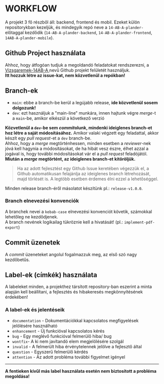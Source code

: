 # WORKFLOW

A projekt 3 fő részből áll: backend, frontend és mobil. Ezeket külön repositorykban kezeljük, 
és mindegyik repó neve a `14-AB-A-plander-` előtaggal kezdődik 
(`14-AB-A-plander-backend`, `14-AB-A-plander-frontend`, `14AB-A-plander-mobile`).

## Github Project használata

Ahhoz, hogy átfogóan tudjuk a megoldandó feladatokat rendszerezni, a [Vizsgaremek-14AB-A
](https://github.com/users/Dansoftowner/projects/1) nevű Github projekt felületét használjuk.  
**Itt hozzuk létre az issue-kat, nem közvetlenül a repókban!**

## Branch-ek
- `main`: ebbe a branch-be kerül a legújabb release, **ide közvetlenül sosem dolgozunk!**
- `dev`: ezt használjuk a "main-line" munkára, innen hajtunk végre *merge*-t a `main`-be, amikor elkészül a következő verzió

**Közvetlenül a `dev`-be sem *commit*olunk, mindenki ideiglenes branch-et hoz létre a saját módosításához.**
Amikor valaki végzett egy feladattal, akkor készít egy *pull request*-et a `dev` branch-be.  
Ahhoz, hogy a *merge* megtörténhessen, minden esetben a *reviewer*-nek jóvá kell hagynia a módosításokat, de ha hibát vesz észre, élhet azzal a jogával is, hogy további módosításokat vár el a *pull request* feladójától.  
**Miután a *merge* megtörtént, az ideiglenes branch-et kitöröljük.**
> Ha az adott fejlesztést egy Github Issue keretében végezzük el, a Github automatikusan felajánlja
> az ideiglenes branch létrehozását, majd törlését is. A legtöbb esetben érdemes élni ezzel a lehetőséggel.

Minden release branch-éről másolatot készítünk pl.: `release-v1.0.0`.

### Branch elnevezési konvenciók
A branchek nevei a `kebab-case` elnevezési konvenciót követik, számokkal lehetőleg ne kezdődjenek.  
A branch nevének logikailag tükröznie kell a hivatását! (pl.: `implement-pdf-export`)

## Commit üzenetek
A *commit* üzeneteket angolul fogalmazzuk meg, az első szó nagy kezdőbetűs.

## Label-ek (címkék) használata

  A labeleket minden, a projekthez társított repository-ban eszerint a minta alapján kell beállítani, a fejlesztés és hibakeresés megkönnyítésének érdekében!

### A label-ek és jelentéseik
-  `documentation` - Dokumentációkkal kapcsolatos megfigyelések jelölésére használható
-  `enhancement` - Új funkcióval kapcsolatos kérés
-  `bug` - Egy meglévő funkcióval felmerülő hiba/ bug
-  `wontfix`- A ki nem javítandó elem megjelölésére szolgál
-  `invalid` - A felmerült hiba érvénytelennek jelölve a fejlesztő által
-  `question` - Egyszerű felmerülő kérdés
-  `attention` - Az adott probléma további figyelmet igényel

---

**A fentieken kívűl más label használata esetén nem biztosított a probléma megoldása!**

